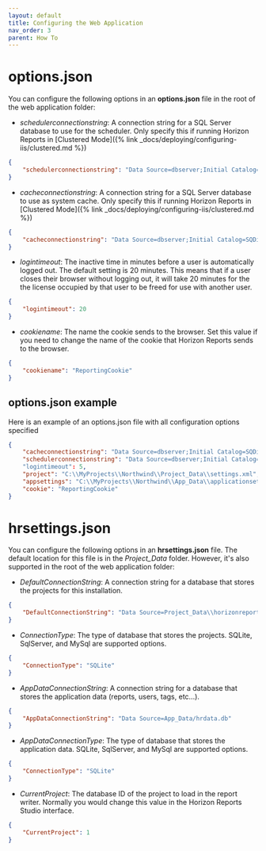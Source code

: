 ```yaml
---
layout: default
title: Configuring the Web Application
nav_order: 3
parent: How To
---
```


# options.json

You can configure the following options in an **options.json** file in the root of the web application folder:

- *schedulerconnectionstring*: A connection string for a SQL Server database to use for the scheduler. Only specify this if running Horizon Reports in [Clustered Mode]({% link _docs/deploying/configuring-iis/clustered.md %})
```json
{
    "schedulerconnectionstring": "Data Source=dbserver;Initial Catalog=SQSchedules;uid=sa;pwd=sapassword"
}
```
- *cacheconnectionstring*: A connection string for a SQL Server database to use as system cache. Only specify this if running Horizon Reports in [Clustered Mode]({% link _docs/deploying/configuring-iis/clustered.md %})
```json
{
    "cacheconnectionstring": "Data Source=dbserver;Initial Catalog=SQDistCache;uid=sa;pwd=sapassword"
}
```
- *logintimeout*: The inactive time in minutes before a user is automatically logged out. The default setting is 20 minutes. This means that if a user closes their browser without logging out, it will take 20 minutes for the the license occupied by that user to be freed for use with another user.
```json
{
    "logintimeout": 20
}
```
- *cookiename*: The name the cookie sends to the browser. Set this value if you need to change the name of the cookie that Horizon Reports sends to the browser.
```json
{
    "cookiename": "ReportingCookie"
}
```


## options.json example
Here is an example of an options.json file with all configuration options specified

```json
{
    "cacheconnectionstring": "Data Source=dbserver;Initial Catalog=SQDistCache;uid=sa;pwd=sapassword",
    "schedulerconnectionstring": "Data Source=dbserver;Initial Catalog=SQSchedules;uid=sa;pwd=sapassword"
    "logintimeout": 5,
    "project": "C:\\MyProjects\\Northwind\\Project_Data\\settings.xml",
    "appsettings": "C:\\MyProjects\\Northwind\\App_Data\\applicationsettings.xml",
	"cookie": "ReportingCookie"
}
```

# hrsettings.json

You can configure the following options in an **hrsettings.json** file. The default location for this file is in the *Project_Data* folder. However, it's also supported in the root of the web application folder:

- *DefaultConnectionString*: A connection string for a database that stores the projects for this installation. 
```json
{
    "DefaultConnectionString": "Data Source=Project_Data\\horizonreports.db"
}
```
- *ConnectionType*: The type of database that stores the projects. SQLite, SqlServer, and MySql are supported options.
```json
{
    "ConnectionType": "SQLite"
}
```
- *AppDataConnectionString*: A connection string for a database that stores the application data (reports, users, tags, etc...). 
```json
{
    "AppDataConnectionString": "Data Source=App_Data/hrdata.db"
}
```
- *AppDataConnectionType*: The type of database that stores the application data. SQLite, SqlServer, and MySql are supported options.
```json
{
    "ConnectionType": "SQLite"
}
```
- *CurrentProject*: The database ID of the project to load in the report writer. Normally you would change this value in the Horizon Reports Studio interface. 
```json
{
    "CurrentProject": 1
}
```